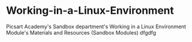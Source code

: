 # Working-in-a-Linux-Environment
Picsart Academy's Sandbox department's Working in a Linux Environment Module's Materials and Resources (Sandbox Modules)
dfgdfg
